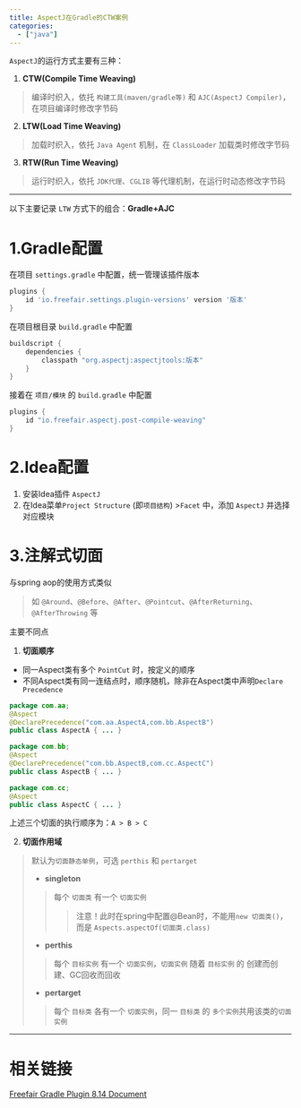```yaml
---
title: AspectJ在Gradle的CTW案例
categories:
  - ["java"]
---
```

`AspectJ`的运行方式主要有三种：  
1. **CTW(Compile Time Weaving)**
  > 编译时织入，依托 `构建工具(maven/gradle等)` 和 `AJC(AspectJ Compiler)`，在项目编译时修改字节码
2. **LTW(Load Time Weaving)**
  > 加载时织入，依托 `Java Agent` 机制，在 `ClassLoader` 加载类时修改字节码
3. **RTW(Run Time Weaving)**
  > 运行时织入，依托 `JDK代理`、`CGLIB` 等代理机制，在运行时动态修改字节码

---
以下主要记录 `LTW` 方式下的组合：**Gradle+AJC** 

# 1.Gradle配置
在项目 `settings.gradle` 中配置，统一管理该插件版本
```groovy
plugins {
    id 'io.freefair.settings.plugin-versions' version '版本'
}
```

在项目根目录 `build.gradle` 中配置
```groovy
buildscript {
    dependencies {
        classpath "org.aspectj:aspectjtools:版本"
    }
}
```
接着在 `项目/模块` 的 `build.gradle` 中配置
```groovy
plugins {
    id "io.freefair.aspectj.post-compile-weaving"
}
```
# 2.Idea配置
1. 安装Idea插件 `AspectJ`
2. 在Idea菜单`Project Structure` (即`项目结构`) >`Facet` 中，添加 `AspectJ` 并选择对应模块

# 3.注解式切面

与spring aop的使用方式类似
> 如 `@Around`、`@Before`、`@After`、`@Pointcut`、`@AfterReturning`、`@AfterThrowing` 等

主要不同点

1. **切面顺序**
- 同一Aspect类有多个 `PointCut` 时，按定义的顺序  
- 不同Aspect类有同一连结点时，顺序随机，除非在Aspect类中声明`Declare Precedence`
```java
package com.aa;
@Aspect
@DeclarePrecedence("com.aa.AspectA,com.bb.AspectB")
public class AspectA { ... }

package com.bb;
@Aspect
@DeclarePrecedence("com.bb.AspectB,com.cc.AspectC")
public class AspectB { ... }

package com.cc;
@Aspect
public class AspectC { ... }
```
上述三个切面的执行顺序为：`A > B > C`

2. **切面作用域**
> 默认为`切面静态单例`，可选 `perthis` 和 `pertarget`
> - **singleton**
> > 每个 `切面类` 有一个 `切面实例`
> >>注意！此时在spring中配置@Bean时，不能用`new 切面类()`，而是 `Aspects.aspectOf(切面类.class)`
> - **perthis**
> > 每个 `目标实例` 有一个 `切面实例`，`切面实例` 随着 `目标实例` 的 创建而创建、GC回收而回收
> - **pertarget**
> > 每个 `目标类` 各有一个 `切面实例`，同一 `目标类` 的 `多个实例`共用该类的`切面实例`
---

# 相关链接
[Freefair Gradle Plugin 8.14 Document](https://docs.freefair.io/gradle-plugins/8.14/reference/#_aspectj "Freefair Gradle Plugin 8.14 Document")